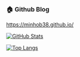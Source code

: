 ### 🏠 Github Blog
https://minhob38.github.io/

[![GitHub Stats](https://github-readme-stats.vercel.app/api?username=minhob38&count_private=true&show_icons=true&exclude_repo=minhob38.github.io)](https://github.com/anuraghazra/github-readme-stats)

[![Top Langs](https://github-readme-stats.vercel.app/api/top-langs/?username=minhob38&langs_count=5&count_private=true&exclude_repo=minhob38.github.io)](https://github.com/anuraghazra/github-readme-stats)
